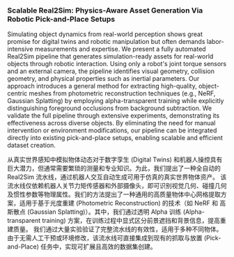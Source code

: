 ### Scalable Real2Sim: Physics-Aware Asset Generation Via Robotic Pick-and-Place Setups

Simulating object dynamics from real-world perception shows great promise for digital twins and robotic manipulation but often demands labor-intensive measurements and expertise. We present a fully automated Real2Sim pipeline that generates simulation-ready assets for real-world objects through robotic interaction. Using only a robot's joint torque sensors and an external camera, the pipeline identifies visual geometry, collision geometry, and physical properties such as inertial parameters. Our approach introduces a general method for extracting high-quality, object-centric meshes from photometric reconstruction techniques (e.g., NeRF, Gaussian Splatting) by employing alpha-transparent training while explicitly distinguishing foreground occlusions from background subtraction. We validate the full pipeline through extensive experiments, demonstrating its effectiveness across diverse objects. By eliminating the need for manual intervention or environment modifications, our pipeline can be integrated directly into existing pick-and-place setups, enabling scalable and efficient dataset creation.

从真实世界感知中模拟物体动态对于数字孪生 (Digital Twins) 和机器人操控具有巨大潜力，但通常需要繁琐的测量和专业知识。为此，我们提出了一种全自动的 Real2Sim 流水线，通过机器人交互自动生成可用于仿真的真实世界物体资产。
该流水线仅依赖机器人关节力矩传感器和外部摄像头，即可识别视觉几何、碰撞几何及惯性参数等物理属性。我们的方法提出了一种通用的高质量物体中心网格提取方案，适用于基于光度重建 (Photometric Reconstruction) 的技术（如 NeRF 和 高斯散点 (Gaussian Splatting)）。其中，我们通过透明 Alpha 训练 (Alpha-transparent training) 方案，在训练过程中显式区分前景遮挡和背景信息，提高重建质量。
我们通过大量实验验证了完整流水线的有效性，适用于多种不同物体。由于无需人工干预或环境修改，该流水线可直接集成到现有的抓取与放置 (Pick-and-Place) 任务中，实现可扩展且高效的数据集创建。
